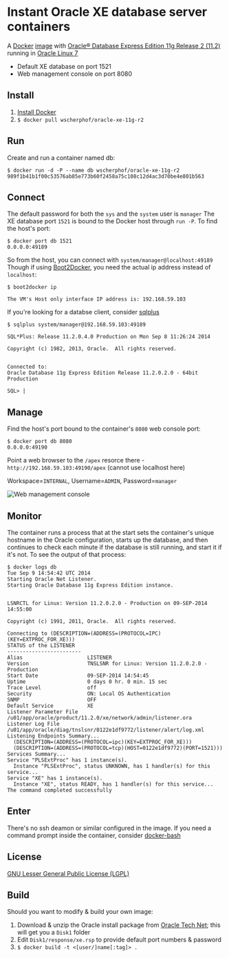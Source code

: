 # Instant Oracle XE database server containers
A [Docker](https://www.docker.com/) [image](https://registry.hub.docker.com/u/wscherphof/oracle-xe-11g-r2/) with [Oracle® Database Express Edition 11g Release 2 (11.2)](http://www.oracle.com/technetwork/database/database-technologies/express-edition/overview/index.html) running in [Oracle Linux 7](http://www.oracle.com/us/technologies/linux/overview/index.html)
- Default XE database on port 1521
- Web management console on port 8080

## Install
1. [Install Docker](https://docs.docker.com/installation/#installation)
1. `$ docker pull wscherphof/oracle-xe-11g-r2`

## Run
Create and run a container named db:
```
$ docker run -d -P --name db wscherphof/oracle-xe-11g-r2
989f1b41b1f00c53576ab85e773b60f2458a75c108c12d4ac3d70be4e801b563
```

## Connect
The default password for both the `sys` and the `system` user is `manager`
The XE database port `1521` is bound to the Docker host through `run -P`. To find the host's port:
```
$ docker port db 1521
0.0.0.0:49189
```
So from the host, you can connect with `system/manager@localhost:49189`
Though if using [Boot2Docker](https://github.com/boot2docker/boot2docker), you need the actual ip address instead of `localhost`:
```
$ boot2docker ip

The VM's Host only interface IP address is: 192.168.59.103

```
If you're looking for a databse client, consider [sqlplus](http://www.oracle.com/technetwork/database/features/instant-client/index-100365.html)
```
$ sqlplus system/manager@192.168.59.103:49189

SQL*Plus: Release 11.2.0.4.0 Production on Mon Sep 8 11:26:24 2014

Copyright (c) 1982, 2013, Oracle.  All rights reserved.


Connected to:
Oracle Database 11g Express Edition Release 11.2.0.2.0 - 64bit Production

SQL> |
```

## Manage
Find the host's port bound to the container's `8080` web console port:
```
$ docker port db 8080
0.0.0.0:49190
```
Point a web browser to the `/apex` resorce there - `http://192.168.59.103:49190/apex` (cannot use localhost here)

Workspace=`INTERNAL`, Username=`ADMIN`, Password=`manager`

![Web management console](https://github.com/wscherphof/oracle-xe-11g-r2/blob/master/apex.png)

## Monitor
The container runs a process that at the start sets the container's unique hostname in the Oracle configuration, starts up the database, and then continues to check each minute if the database is still running, and start it if it's not. To see the output of that process:
```
$ docker logs db
Tue Sep 9 14:54:42 UTC 2014
Starting Oracle Net Listener.
Starting Oracle Database 11g Express Edition instance.


LSNRCTL for Linux: Version 11.2.0.2.0 - Production on 09-SEP-2014 14:55:00

Copyright (c) 1991, 2011, Oracle.  All rights reserved.

Connecting to (DESCRIPTION=(ADDRESS=(PROTOCOL=IPC)(KEY=EXTPROC_FOR_XE)))
STATUS of the LISTENER
------------------------
Alias                     LISTENER
Version                   TNSLSNR for Linux: Version 11.2.0.2.0 - Production
Start Date                09-SEP-2014 14:54:45
Uptime                    0 days 0 hr. 0 min. 15 sec
Trace Level               off
Security                  ON: Local OS Authentication
SNMP                      OFF
Default Service           XE
Listener Parameter File   /u01/app/oracle/product/11.2.0/xe/network/admin/listener.ora
Listener Log File         /u01/app/oracle/diag/tnslsnr/0122e1df9772/listener/alert/log.xml
Listening Endpoints Summary...
  (DESCRIPTION=(ADDRESS=(PROTOCOL=ipc)(KEY=EXTPROC_FOR_XE)))
  (DESCRIPTION=(ADDRESS=(PROTOCOL=tcp)(HOST=0122e1df9772)(PORT=1521)))
Services Summary...
Service "PLSExtProc" has 1 instance(s).
  Instance "PLSExtProc", status UNKNOWN, has 1 handler(s) for this service...
Service "XE" has 1 instance(s).
  Instance "XE", status READY, has 1 handler(s) for this service...
The command completed successfully
```

## Enter
There's no ssh deamon or similar configured in the image. If you need a command prompt inside the container, consider [docker-bash](https://github.com/phusion/baseimage-docker#docker_bash)

## License
[GNU Lesser General Public License (LGPL)](http://www.gnu.org/licenses/lgpl-3.0.txt)

## Build
Should you want to modify & build your own image:

1. Download & unzip the Oracle install package from [Oracle Tech Net](http://www.oracle.com/technetwork/database/database-technologies/express-edition/downloads/index.html); this will get you a `Disk1` folder
1. Edit `Disk1/response/xe.rsp` to provide default port numbers & password
1. `$ docker build -t <[user/]name[:tag]> .`
